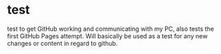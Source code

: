 # test
test to get GitHub working and communicating with my PC, also tests the first GitHub Pages attempt.
Will basically be used as a test for any new changes or content in regard to github.
